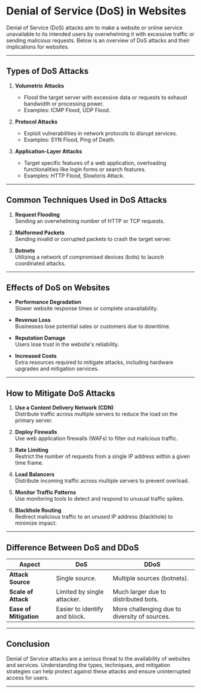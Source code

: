 # Denial of Service (DoS) in Websites

Denial of Service (DoS) attacks aim to make a website or online service unavailable to its intended users by overwhelming it with excessive traffic or sending malicious requests. Below is an overview of DoS attacks and their implications for websites.

---

## **Types of DoS Attacks**

1. **Volumetric Attacks**  
   - Flood the target server with excessive data or requests to exhaust bandwidth or processing power.  
   - Examples: ICMP Flood, UDP Flood.

2. **Protocol Attacks**  
   - Exploit vulnerabilities in network protocols to disrupt services.  
   - Examples: SYN Flood, Ping of Death.

3. **Application-Layer Attacks**  
   - Target specific features of a web application, overloading functionalities like login forms or search features.  
   - Examples: HTTP Flood, Slowloris Attack.

---

## **Common Techniques Used in DoS Attacks**

1. **Request Flooding**  
   Sending an overwhelming number of HTTP or TCP requests.

2. **Malformed Packets**  
   Sending invalid or corrupted packets to crash the target server.

3. **Botnets**  
   Utilizing a network of compromised devices (bots) to launch coordinated attacks.

---

## **Effects of DoS on Websites**

- **Performance Degradation**  
  Slower website response times or complete unavailability.  

- **Revenue Loss**  
  Businesses lose potential sales or customers due to downtime.  

- **Reputation Damage**  
  Users lose trust in the website's reliability.  

- **Increased Costs**  
  Extra resources required to mitigate attacks, including hardware upgrades and mitigation services.

---

## **How to Mitigate DoS Attacks**

1. **Use a Content Delivery Network (CDN)**  
   Distribute traffic across multiple servers to reduce the load on the primary server.

2. **Deploy Firewalls**  
   Use web application firewalls (WAFs) to filter out malicious traffic.

3. **Rate Limiting**  
   Restrict the number of requests from a single IP address within a given time frame.

4. **Load Balancers**  
   Distribute incoming traffic across multiple servers to prevent overload.

5. **Monitor Traffic Patterns**  
   Use monitoring tools to detect and respond to unusual traffic spikes.

6. **Blackhole Routing**  
   Redirect malicious traffic to an unused IP address (blackhole) to minimize impact.

---

## **Difference Between DoS and DDoS**

| Aspect                 | DoS                               | DDoS                              |
|------------------------|------------------------------------|------------------------------------|
| **Attack Source**      | Single source.                   | Multiple sources (botnets).       |
| **Scale of Attack**    | Limited by single attacker.      | Much larger due to distributed bots. |
| **Ease of Mitigation** | Easier to identify and block.    | More challenging due to diversity of sources. |

---

## **Conclusion**

Denial of Service attacks are a serious threat to the availability of websites and services. Understanding the types, techniques, and mitigation strategies can help protect against these attacks and ensure uninterrupted access for users.

---

